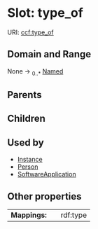 
# Slot: type_of



URI: [ccf:type_of](http://purl.org/ccf/type_of)


## Domain and Range

None &#8594;  <sub>0..\*</sub> [Named](Named.md)

## Parents


## Children


## Used by

 * [Instance](Instance.md)
 * [Person](Person.md)
 * [SoftwareApplication](SoftwareApplication.md)

## Other properties

|  |  |  |
| --- | --- | --- |
| **Mappings:** | | rdf:type |